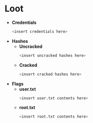 # Loot

- **Credentials**
    ```bash
    <insert credentials here>
    ```
- **Hashes**
    - **Uncracked**
        ```bash
        <insert uncracked hashes here>
        ```
    - **Cracked**
        ```bash
        <insert cracked hashes here>
        ```
- **Flags**
    - **user.txt**
        ```bash
        <insert user.txt contents here>
        ```
    - **root.txt**
        ```bash
        <insert root.txt contents here>
        ```

